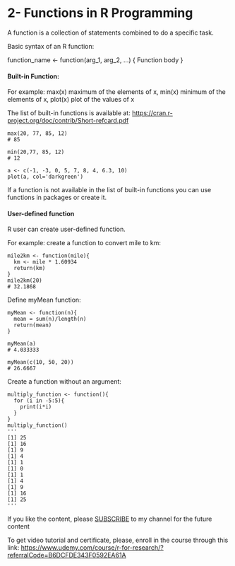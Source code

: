 # 2- Functions in R Programming

A function is a collection of statements combined to do a specific task.

Basic syntax of an R function:

function_name <- function(arg_1, arg_2, ...) {
   Function body 
}

#### Built-in Function: 
For example: max(x) maximum of the elements of x, min(x) minimum of the elements of x, plot(x) plot of the values of x

The list of built-in functions is available at: https://cran.r-project.org/doc/contrib/Short-refcard.pdf
```
max(20, 77, 85, 12)
# 85

min(20,77, 85, 12)
# 12

a <- c(-1, -3, 0, 5, 7, 8, 4, 6.3, 10)
plot(a, col='darkgreen')
```
If a function is not available in the list of built-in functions you can use functions in packages or create it.

#### User-defined function
R user can create user-defined function.

For example: create a function to convert mile to km:
```
mile2km <- function(mile){
  km <- mile * 1.60934
  return(km)
}
mile2km(20)
# 32.1868
```
Define myMean function:
```
myMean <- function(n){
  mean = sum(n)/length(n)
  return(mean)
}

myMean(a)
# 4.033333

myMean(c(10, 50, 20))
# 26.6667
```
Create a function without an argument:
```
multiply_function <- function(){
  for (i in -5:5){
    print(i*i)
  }
}
multiply_function()
'''
[1] 25
[1] 16
[1] 9
[1] 4
[1] 1
[1] 0
[1] 1
[1] 4
[1] 9
[1] 16
[1] 25
'''
```
<p>If you like the content, please <a target="_blank" href="https://www.youtube.com/channel/UCpbWlHEqBSnJb6i4UemXQpA?sub_confirmation=1">SUBSCRIBE</a> to my channel for the future content</p>

To get video tutorial and certificate, please, enroll in the course through this link:
https://www.udemy.com/course/r-for-research/?referralCode=B6DCFDE343F0592EA61A